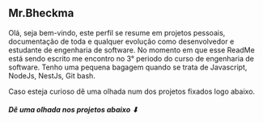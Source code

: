 ## Mr.Bheckma
Olá, seja bem-vindo, este perfil se resume em projetos pessoais, documentação de toda e qualquer evolução como desenvolvedor e estudante de engenharia de software.
No momento em que esse ReadMe está sendo escrito me encontro no 3° periodo do curso de engenharia de software.
Tenho uma pequena bagagem quando se trata de Javascript, NodeJs, NestJs, Git bash.

Caso esteja curioso dê uma olhada num dos projetos fixados logo abaixo.
<h5>Dê uma olhada nos projetos abaixo ⬇</h5>
